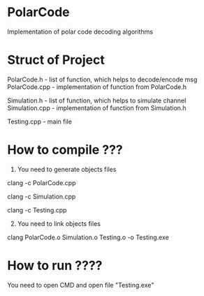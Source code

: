 # PolarCode
Implementation of polar code decoding algorithms

# Struct of Project

PolarCode.h - list of function, which helps to decode/encode msg
PolarCode.cpp - implementation of function from PolarCode.h

Simulation.h - list of function, which helps to simulate channel 
Simulation.cpp - implementation of function from Simulation.h

Testing.cpp - main file 

# How to compile ???
1) You need to generate objects files

clang -c PolarCode.cpp

clang -c Simulation.cpp

clang -c Testing.cpp

2) You need to link objects files

clang PolarCode.o Simulation.o Testing.o -o Testing.exe

# How to run ????

You need to open CMD and open file "Testing.exe"